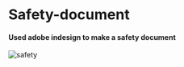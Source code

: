 # Safety-document


 #### Used adobe indesign to make a safety document
![safety](safetydocument.JPG)
